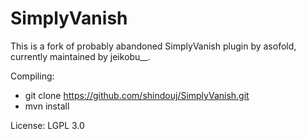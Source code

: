 SimplyVanish
============

This is a fork of probably abandoned SimplyVanish plugin by asofold, currently maintained by jeikobu__.

Compiling:

* git clone https://github.com/shindouj/SimplyVanish.git
* mvn install

License: LGPL 3.0
